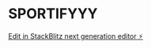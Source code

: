 # SPORTIFYYY

[Edit in StackBlitz next generation editor ⚡️](https://stackblitz.com/~/github.com/VikasParwani/SPORTIFYYY)